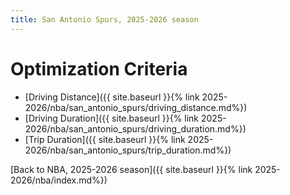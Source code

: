 ```yaml
---
title: San Antonio Spurs, 2025-2026 season
---
```


# Optimization Criteria
- [Driving Distance]({{ site.baseurl }}{% link 2025-2026/nba/san_antonio_spurs/driving_distance.md%})
- [Driving Duration]({{ site.baseurl }}{% link 2025-2026/nba/san_antonio_spurs/driving_duration.md%})
- [Trip Duration]({{ site.baseurl }}{% link 2025-2026/nba/san_antonio_spurs/trip_duration.md%})

[Back to NBA, 2025-2026 season]({{ site.baseurl }}{% link 2025-2026/nba/index.md%})
